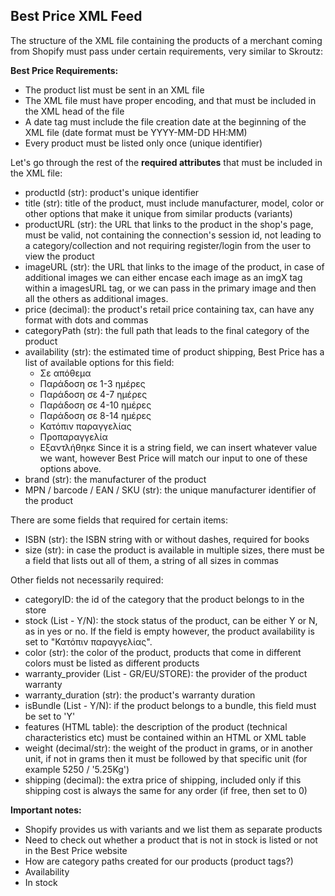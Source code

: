 ## Best Price XML Feed

The structure of the XML file containing the products of a merchant coming from Shopify must pass under certain requirements, very similar to Skroutz:

**Best Price Requirements:**

- The product list must be sent in an XML file
- The XML file must have proper encoding, and that must be included in the XML head of the file
- A date tag must include the file creation date at the beginning of the XML file (date format must be YYYY-MM-DD HH:MM)
- Every product must be listed only once (unique identifier)

Let's go through the rest of the **required attributes** that must be included in the XML file:

- productId (str): product's unique identifier
- title (str): title of the product, must include manufacturer, model, color or other options that make it unique from similar products (variants)
- productURL (str): the URL that links to the product in the shop's page, must be valid, not containing the connection's session id, not leading to a category/collection and not requiring register/login from the user to view the product
- imageURL (str): the URL that links to the image of the product, in case of additional images we can either encase each image as an imgX tag within a imagesURL tag, or we can pass in the primary image and then all the others as additional images.
- price (decimal): the product's retail price containing tax, can have any format with dots and commas
- categoryPath (str): the full path that leads to the final category of the product
- availability (str): the estimated time of product shipping, Best Price has a list of available options for this field:
    - Σε απόθεμα
    - Παράδοση σε 1-3 ημέρες
    - Παράδοση σε 4-7 ημέρες
    - Παράδοση σε 4-10 ημέρες
    - Παράδοση σε 8-14 ημέρες
    - Κατόπιν παραγγελίας
    - Προπαραγγελία
    - Εξαντλήθηκε
    Since it is a string field, we can insert whatever value we want, however Best Price will match our input to one of these options above.
- brand (str): the manufacturer of the product
- MPN / barcode / EAN / SKU (str): the unique manufacturer identifier of the product

There are some fields that required for certain items:

- ISBN (str): the ISBN string with or without dashes, required for books
- size (str): in case the product is available in multiple sizes, there must be a field that lists out all of them, a string of all sizes in commas

Other fields not necessarily required:

- categoryID: the id of the category that the product belongs to in the store 
- stock (List - Y/N): the stock status of the product, can be either Y or N, as in yes or no. If the field is empty however, the product availability is set to "Κατόπιν παραγγελίας".
- color (str): the color of the product, products that come in different colors must be listed as different products
- warranty_provider (List - GR/EU/STORE): the provider of the product warranty
- warranty_duration (str): the product's warranty duration
- isBundle (List - Y/N): if the product belongs to a bundle, this field must be set to 'Y'
- features (HTML table): the description of the product (technical characteristics etc) must be contained within an HTML or XML table
- weight (decimal/str): the weight of the product in grams, or in another unit, if not in grams then it must be followed by that specific unit (for example 5250 / '5.25Kg') 
- shipping (decimal): the extra price of shipping, included only if this shipping cost is always the same for any order (if free, then set to 0)

**Important notes:**
- Shopify provides us with variants and we list them as separate products
- Need to check out whether a product that is not in stock is listed or not in the Best Price website
- How are category paths created for our products (product tags?)
- Availability
- In stock